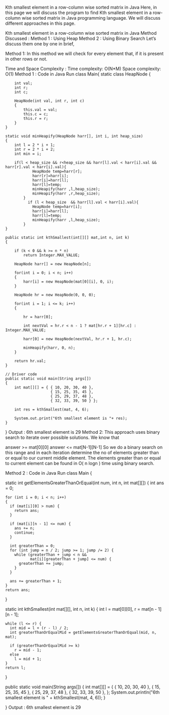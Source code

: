 Kth smallest element in a row-column wise sorted matrix in Java
Here, in this page we will discuss the program to find Kth smallest element in a row-column wise sorted matrix in Java programming language. We will discuss different approaches in this page.

Kth smallest element in a row-column wise sorted matrix in Java
Method Discussed :
Method 1 : Using Heap
Method 2 : Using  Binary Search
Let’s discuss them one by one in brief,

Method 1:
In this method we will check for every element that, if it is present in other rows or not.

Time and Space Complexity :
Time complexity: O(N*M)
Space complexity: O(1)
Method 1 : Code in Java
Run
class Main{
    static class HeapNode
    {
        
        int val;
        int r;
        int c;
         
        HeapNode(int val, int r, int c)
        {
            this.val = val;
            this.c = c;
            this.r = r;
        }
    }
    
    static void minHeapify(HeapNode harr[], int i, int heap_size)
    {
        int l = 2 * i + 1;
        int r = 2 * i + 2;
        int min = i;
         
        if(l < heap_size && r<heap_size && harr[l].val < harr[i].val && harr[r].val < harr[i].val){
                HeapNode temp=harr[r];
                harr[r]=harr[i];
                harr[i]=harr[l];
                harr[l]=temp;
                minHeapify(harr ,l,heap_size);
                minHeapify(harr ,r,heap_size);
            }
              if (l < heap_size  && harr[l].val < harr[i].val){
                HeapNode temp=harr[i];           
                harr[i]=harr[l];
                harr[l]=temp;
                minHeapify(harr ,l,heap_size);
            }
    }
    
    public static int kthSmallest(int[][] mat,int n, int k)
    {
        
        if (k < 0 && k >= n * n)
            return Integer.MAX_VALUE;
        
        HeapNode harr[] = new HeapNode[n];
         
        for(int i = 0; i < n; i++)
        {
            harr[i] = new HeapNode(mat[0][i], 0, i);
        }
         
        HeapNode hr = new HeapNode(0, 0, 0);
         
        for(int i = 1; i <= k; i++)
        {
           
            hr = harr[0];
            
            int nextVal = hr.r < n - 1 ? mat[hr.r + 1][hr.c] : Integer.MAX_VALUE;
            
            harr[0] = new HeapNode(nextVal, hr.r + 1, hr.c);
            
            minHeapify(harr, 0, n);
        }
    
        return hr.val;
    }
     
    // Driver code
    public static void main(String args[])
    {
        int mat[][] = { { 10, 20, 30, 40 },
                        { 15, 25, 35, 45 },
                        { 25, 29, 37, 48 },
                        { 32, 33, 39, 50 } };
                         
        int res = kthSmallest(mat, 4, 6);
         
        System.out.print("6th smallest element is "+ res);
    }
}
Output :
6th smallest element is 29
Method 2:
This approach uses binary search to iterate over possible solutions. We know that 

answer >= mat[0][0]
answer <= mat[N-1][N-1]
So we do a binary search on this range and in each  iteration determine the no of elements greater than or equal to our current middle element. The elements greater than or equal to current element can be found in O( n logn ) time using binary search.

Method 2 : Code in Java
Run
class Main {

  static int getElementsGreaterThanOrEqual(int num, int n, int mat[][])
  {
    int ans = 0;
 
    for (int i = 0; i < n; i++)
    {
      if (mat[i][0] > num) {
        return ans;
      }
       
      if (mat[i][n - 1] <= num) {
        ans += n;
        continue;
      }
    
      int greaterThan = 0;
      for (int jump = n / 2; jump >= 1; jump /= 2) {
        while (greaterThan + jump < n &&
               mat[i][greaterThan + jump] <= num) {
          greaterThan += jump;
        }
      }
 
      ans += greaterThan + 1;
    }
    return ans;
  }
 
  static int kthSmallest(int mat[][], int n, int k)
  {
    int l = mat[0][0], r = mat[n - 1][n - 1];
 
    while (l <= r) {
      int mid = l + (r - l) / 2;
      int greaterThanOrEqualMid = getElementsGreaterThanOrEqual(mid, n, mat);
 
      if (greaterThanOrEqualMid >= k)
        r = mid - 1;
      else
        l = mid + 1;
    }
    return l;
  }
 
  public static void main(String args[]) {
    int mat[][] = {
      { 10, 20, 30, 40 },
      { 15, 25, 35, 45 },
      { 25, 29, 37, 48 },
      { 32, 33, 39, 50 },
    };
    System.out.println("6th smallest element is " + kthSmallest(mat, 4, 6));
  }
 
}
Output :
6th smallest element is 29
